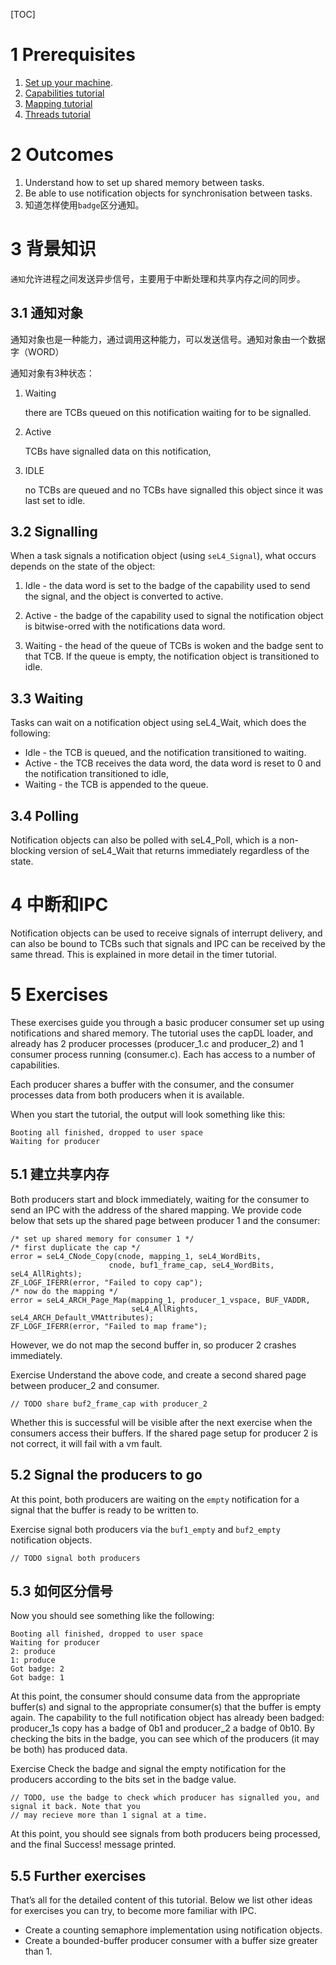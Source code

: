 [TOC]

# 1 Prerequisites

1. [Set up your machine](https://docs.sel4.systems/HostDependencies).
2. [Capabilities tutorial](https://docs.sel4.systems/Tutorials/capabilities)
3. [Mapping tutorial](https://docs.sel4.systems/Tutorials/mapping)
4. [Threads tutorial](https://docs.sel4.systems/Tutorials/threads)

# 2 Outcomes

1. Understand how to set up shared memory between tasks.
2. Be able to use notification objects for synchronisation between tasks.
3. 知道怎样使用`badge`区分通知。

# 3 背景知识

`通知`允许进程之间发送异步信号，主要用于中断处理和共享内存之间的同步。

## 3.1 通知对象

通知对象也是一种能力，通过调用这种能力，可以发送信号。通知对象由一个数据字（WORD）

通知对象有3种状态：

1. Waiting

    there are TCBs queued on this notification waiting for to be signalled.

2. Active

    TCBs have signalled data on this notification,

3. IDLE

    no TCBs are queued and no TCBs have signalled this object since it was last set to idle.

## 3.2 Signalling

When a task signals a notification object (using `seL4_Signal`), what occurs depends on the state of the object:

1. Idle - the data word is set to the badge of the capability used to send the signal, and the object is converted to active.

2. Active - the badge of the capability used to signal the notification object is bitwise-orred with the notifications data word.

3. Waiting - the head of the queue of TCBs is woken and the badge sent to that TCB. If the queue is empty, the notification object is transitioned to idle.

## 3.3 Waiting

Tasks can wait on a notification object using seL4_Wait, which does the following:

* Idle - the TCB is queued, and the notification transitioned to waiting.
* Active - the TCB receives the data word, the data word is reset to 0 and the notification transitioned to idle,
* Waiting - the TCB is appended to the queue.

## 3.4 Polling

Notification objects can also be polled with seL4_Poll, which is a non-blocking version of seL4_Wait that returns immediately regardless of the state.

# 4 中断和IPC

Notification objects can be used to receive signals of interrupt delivery, and can also be bound to TCBs such that signals and IPC can be received by the same thread. This is explained in more detail in the timer tutorial.

# 5 Exercises

These exercises guide you through a basic producer consumer set up using notifications and shared memory. The tutorial uses the capDL loader, and already has 2 producer processes (producer_1.c and producer_2) and 1 consumer process running (consumer.c). Each has access to a number of capabilities.

Each producer shares a buffer with the consumer, and the consumer processes data from both producers when it is available.

When you start the tutorial, the output will look something like this:

    Booting all finished, dropped to user space
    Waiting for producer

## 5.1 建立共享内存

Both producers start and block immediately, waiting for the consumer to send an IPC with the address of the shared mapping. We provide code below that sets up the shared page between producer 1 and the consumer:

    /* set up shared memory for consumer 1 */
    /* first duplicate the cap */
    error = seL4_CNode_Copy(cnode, mapping_1, seL4_WordBits, 
                          cnode, buf1_frame_cap, seL4_WordBits, seL4_AllRights);
    ZF_LOGF_IFERR(error, "Failed to copy cap");
    /* now do the mapping */
    error = seL4_ARCH_Page_Map(mapping_1, producer_1_vspace, BUF_VADDR, 
                               seL4_AllRights, seL4_ARCH_Default_VMAttributes);
    ZF_LOGF_IFERR(error, "Failed to map frame");

However, we do not map the second buffer in, so producer 2 crashes immediately.

Exercise Understand the above code, and create a second shared page between producer_2 and consumer.

    // TODO share buf2_frame_cap with producer_2

Whether this is successful will be visible after the next exercise when the consumers access their buffers. If the shared page setup for producer 2 is not correct, it will fail with a vm fault.

## 5.2 Signal the producers to go

At this point, both producers are waiting on the `empty` notification for a signal that the buffer is ready to be written to.

Exercise signal both producers via the `buf1_empty` and `buf2_empty` notification objects.

    // TODO signal both producers

## 5.3 如何区分信号

Now you should see something like the following:

    Booting all finished, dropped to user space
    Waiting for producer
    2: produce
    1: produce
    Got badge: 2
    Got badge: 1

At this point, the consumer should consume data from the appropriate buffer(s) and signal to the appropriate consumer(s) that the buffer is empty again. The capability to the full notification object has already been badged: producer_1s copy has a badge of 0b1 and producer_2 a badge of 0b10. By checking the bits in the badge, you can see which of the producers (it may be both) has produced data.

Exercise Check the badge and signal the empty notification for the producers according to the bits set in the badge value.

    // TODO, use the badge to check which producer has signalled you, and signal it back. Note that you 
    // may recieve more than 1 signal at a time.

At this point, you should see signals from both producers being processed, and the final Success! message printed.

## 5.5 Further exercises

That’s all for the detailed content of this tutorial. Below we list other ideas for exercises you can try, to become more familiar with IPC.

* Create a counting semaphore implementation using notification objects.
* Create a bounded-buffer producer consumer with a buffer size greater than 1.